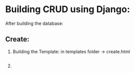 # Building CRUD using Django:

After building the database:

## Create:
1. Building the Template:
   in templates folder -> create.html
   ```
   
   ```
2. 